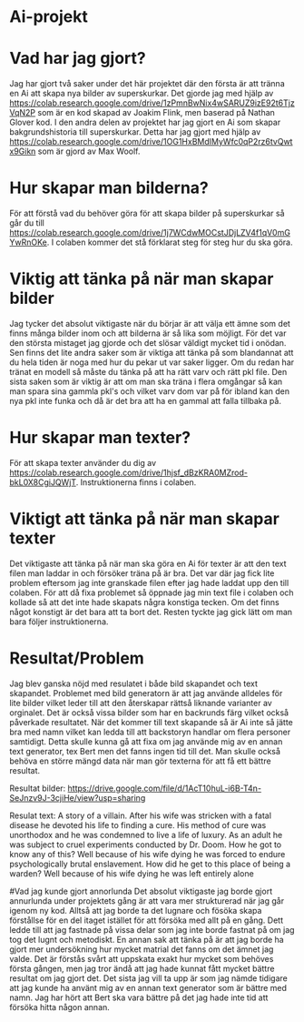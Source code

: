 # Ai-projekt
# Vad har jag gjort?
Jag har gjort två saker under det här projektet där den första är att tränna en Ai att skapa nya bilder av superskurkar. Det gjorde jag med hjälp av https://colab.research.google.com/drive/1zPmnBwNix4wSARUZ9izE92t6TjzVqN2P som är en kod skapad av Joakim Flink, men baserad på Nathan Glover kod. I den andra delen av projektet har jag gjort en Ai som skapar bakgrundshistoria till superskurkar. Detta har jag gjort med hjälp av https://colab.research.google.com/drive/1OG1HxBMdIMyWfc0qP2rz6tvQwtx9Gikn som är gjord av Max Woolf.
# Hur skapar man bilderna?
För att förstå vad du behöver göra för att skapa bilder på superskurkar så går du till https://colab.research.google.com/drive/1j7WCdwMOCstJDjLZV4f1qV0mGYwRnOKe. I colaben kommer det stå förklarat steg för steg hur du ska göra.
# Viktig att tänka på när man skapar bilder
Jag tycker det absolut viktigaste när du börjar är att välja ett ämne som det finns många bilder inom och att bilderna är så lika som möjligt. För det var den största mistaget jag gjorde och det slösar väldigt mycket tid i onödan. Sen finns det lite andra saker som är viktiga att tänka på som blandannat att du hela tiden är noga med hur du pekar ut var saker ligger. Om du redan har tränat en modell så måste du tänka på att ha rätt varv och rätt pkl file. Den sista saken som är viktig är att om man ska träna i flera omgångar så kan man spara sina gammla pkl's och vilket varv dom var på för ibland kan den nya pkl inte funka och då är det bra att ha en gammal att falla tillbaka på.
# Hur skapar man texter?
För att skapa texter använder du dig av https://colab.research.google.com/drive/1hjsf_dBzKRA0MZrod-bkL0X8CgiJQWjT. Instruktionerna finns i colaben. 
# Viktigt att tänka på när man skapar texter
Det viktigaste att tänka på när man ska göra en Ai för texter är att den text filen man laddar in och försöker träna på är bra. Det var där jag fick lite problem eftersom jag inte granskade filen efter jag hade laddat upp den till colaben. För att då fixa problemet så öppnade jag min text file i colaben och kollade så att det inte hade skapats några konstiga tecken. Om det finns något konstigt är det bara att ta bort det. Resten tyckte jag gick lätt om man bara följer instruktionerna.
# Resultat/Problem
Jag blev ganska nöjd med resulatet i både bild skapandet och text skapandet. Problemet med bild generatorn är att jag använde alldeles för lite bilder vilket leder till att den återskapar rättså liknande varianter av orginalet. Det är också vissa bilder som har en backrunds färg vilket också påverkade resultatet. När det kommer till text skapande så är Ai inte så jätte bra med namn vilket kan ledda till att backstoryn handlar om flera personer samtidigt. Detta skulle kunna gå att fixa om jag använde mig av en annan text generator, tex Bert men det fanns ingen tid till det. Man skulle också behöva en större mängd data när man gör texterna för att få ett bättre resultat. 

Resultat bilder: https://drive.google.com/file/d/1AcT10huL-i6B-T4n-SeJnzv9J-3cjiHe/view?usp=sharing

Resulat text: A story of a villain. After his wife was stricken with a fatal disease he devoted his life to finding a cure. His method of cure was unorthodox and he was condemned to live a life of luxury. As an adult he was subject to cruel experiments conducted by Dr. Doom. How he got to know any of this? Well because of his wife dying he was forced to endure psychologically brutal enslavement. How did he get to this place of being a warden? Well because of his wife dying he was left entirely alone

#Vad jag kunde gjort annorlunda
Det absolut viktigaste jag borde gjort annurlunda under projektets gång är att vara mer strukturerad när jag går igenom ny kod. Alltså att jag borde ta det lugnare och fösöka skapa förstållse för en del itaget istället för att försöka med allt på en gång. Dett ledde till att jag fastnade på vissa delar som jag inte borde fastnat på om jag tog det lugnt och metodiskt. En annan sak att tänka på är att jag borde ha gjort mer undersökning hur mycket matrial det fanns om det ämnet jag valde. Det är förstås svårt att uppskata exakt hur mycket som behöves första gången, men jag tror ändå att jag hade kunnat fått mycket bättre resultat om jag gjort det. Det sista jag vill ta upp är som jag nämde tidigare att jag kunde ha använt mig av en annan text generator som är bättre med namn. Jag har hört att Bert ska vara bättre på det jag hade inte tid att försöka hitta någon annan. 
